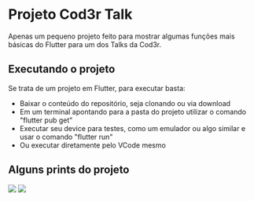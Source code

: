 # Projeto Cod3r Talk

Apenas um pequeno projeto feito para mostrar algumas funções mais básicas do Flutter para um dos Talks da Cod3r.

## Executando o projeto

Se trata de um projeto em Flutter, para executar basta:
* Baixar o conteúdo do repositório, seja clonando ou via download
* Em um terminal apontando para a pasta do projeto utilizar o comando "flutter pub get"
* Executar seu device para testes, como um emulador ou algo similar e usar o comando "flutter run"
* Ou executar diretamente pelo VCode mesmo

## Alguns prints do projeto
![](https://github.com/lucasgaldinomt/flutter-cod3rtalk/blob/main/screenshots/iOS1.png)
![](https://github.com/lucasgaldinomt/flutter-cod3rtalk/blob/main/screenshots/iOS2.png)
